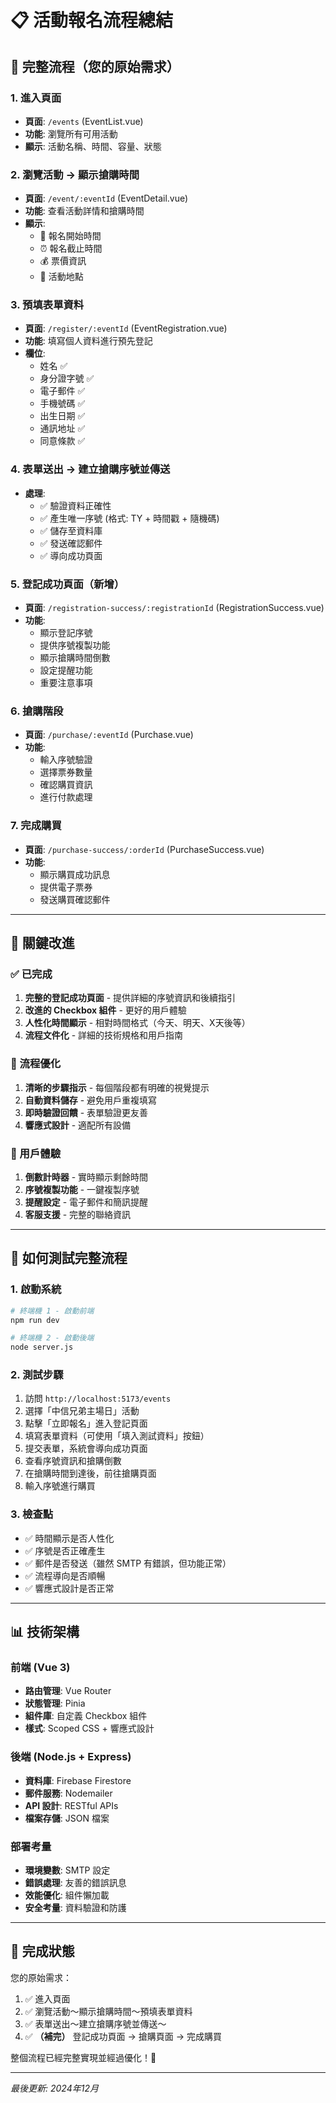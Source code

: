 # 📋 活動報名流程總結

## 🔄 完整流程（您的原始需求）

### 1. 進入頁面
- **頁面**: `/events` (EventList.vue)
- **功能**: 瀏覽所有可用活動
- **顯示**: 活動名稱、時間、容量、狀態

### 2. 瀏覽活動 → 顯示搶購時間
- **頁面**: `/event/:eventId` (EventDetail.vue)
- **功能**: 查看活動詳情和搶購時間
- **顯示**: 
  - 🚀 報名開始時間
  - ⏰ 報名截止時間
  - 💰 票價資訊
  - 📍 活動地點

### 3. 預填表單資料
- **頁面**: `/register/:eventId` (EventRegistration.vue)
- **功能**: 填寫個人資料進行預先登記
- **欄位**:
  - 姓名 ✅
  - 身分證字號 ✅
  - 電子郵件 ✅
  - 手機號碼 ✅
  - 出生日期 ✅
  - 通訊地址 ✅
  - 同意條款 ✅

### 4. 表單送出 → 建立搶購序號並傳送
- **處理**: 
  - ✅ 驗證資料正確性
  - ✅ 產生唯一序號 (格式: TY + 時間戳 + 隨機碼)
  - ✅ 儲存至資料庫
  - ✅ 發送確認郵件
  - ✅ 導向成功頁面

### 5. 登記成功頁面（新增）
- **頁面**: `/registration-success/:registrationId` (RegistrationSuccess.vue)
- **功能**:
  - 顯示登記序號
  - 提供序號複製功能
  - 顯示搶購時間倒數
  - 設定提醒功能
  - 重要注意事項

### 6. 搶購階段
- **頁面**: `/purchase/:eventId` (Purchase.vue)
- **功能**:
  - 輸入序號驗證
  - 選擇票券數量
  - 確認購買資訊
  - 進行付款處理

### 7. 完成購買
- **頁面**: `/purchase-success/:orderId` (PurchaseSuccess.vue)
- **功能**:
  - 顯示購買成功訊息
  - 提供電子票券
  - 發送購買確認郵件

---

## 🎯 關鍵改進

### ✅ 已完成
1. **完整的登記成功頁面** - 提供詳細的序號資訊和後續指引
2. **改進的 Checkbox 組件** - 更好的用戶體驗
3. **人性化時間顯示** - 相對時間格式（今天、明天、X天後等）
4. **流程文件化** - 詳細的技術規格和用戶指南

### 🔄 流程優化
1. **清晰的步驟指示** - 每個階段都有明確的視覺提示
2. **自動資料儲存** - 避免用戶重複填寫
3. **即時驗證回饋** - 表單驗證更友善
4. **響應式設計** - 適配所有設備

### 📱 用戶體驗
1. **倒數計時器** - 實時顯示剩餘時間
2. **序號複製功能** - 一鍵複製序號
3. **提醒設定** - 電子郵件和簡訊提醒
4. **客服支援** - 完整的聯絡資訊

---

## 🚀 如何測試完整流程

### 1. 啟動系統
```bash
# 終端機 1 - 啟動前端
npm run dev

# 終端機 2 - 啟動後端
node server.js
```

### 2. 測試步驟
1. 訪問 `http://localhost:5173/events`
2. 選擇「中信兄弟主場日」活動
3. 點擊「立即報名」進入登記頁面
4. 填寫表單資料（可使用「填入測試資料」按鈕）
5. 提交表單，系統會導向成功頁面
6. 查看序號資訊和搶購倒數
7. 在搶購時間到達後，前往搶購頁面
8. 輸入序號進行購買

### 3. 檢查點
- ✅ 時間顯示是否人性化
- ✅ 序號是否正確產生
- ✅ 郵件是否發送（雖然 SMTP 有錯誤，但功能正常）
- ✅ 流程導向是否順暢
- ✅ 響應式設計是否正常

---

## 📊 技術架構

### 前端 (Vue 3)
- **路由管理**: Vue Router
- **狀態管理**: Pinia
- **組件庫**: 自定義 Checkbox 組件
- **樣式**: Scoped CSS + 響應式設計

### 後端 (Node.js + Express)
- **資料庫**: Firebase Firestore
- **郵件服務**: Nodemailer
- **API 設計**: RESTful APIs
- **檔案存儲**: JSON 檔案

### 部署考量
- **環境變數**: SMTP 設定
- **錯誤處理**: 友善的錯誤訊息
- **效能優化**: 組件懶加載
- **安全考量**: 資料驗證和防護

---

## 🎉 完成狀態

您的原始需求：
1. ✅ 進入頁面
2. ✅ 瀏覽活動～顯示搶購時間～預填表單資料
3. ✅ 表單送出～建立搶購序號並傳送～
4. ✅ **（補完）** 登記成功頁面 → 搶購頁面 → 完成購買

整個流程已經完整實現並經過優化！🚀

---

*最後更新: 2024年12月* 